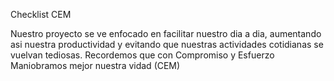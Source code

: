  Checklist CEM
 
 
 Nuestro proyecto se ve enfocado en facilitar nuestro dia a dia, aumentando asi nuestra productividad y evitando que nuestras  actividades cotidianas se vuelvan tediosas.
 Recordemos que con Compromiso y Esfuerzo Maniobramos mejor nuestra vidad (CEM)
